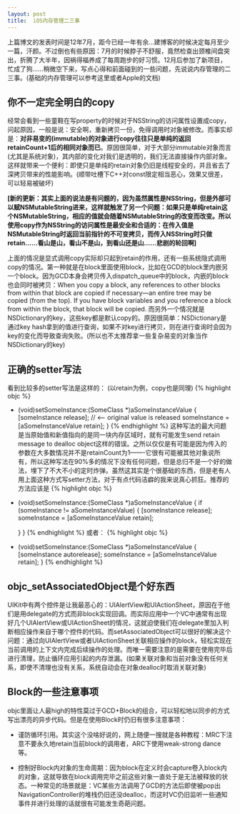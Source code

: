 ```yaml
---
layout: post
title:  iOS内存管理二三事
---
```



上篇博文的发表时间是12年7月，距今已经一年有余…建博客的时候决定每月至少一篇，汗颜。不过倒也有些原因：7月的时候脖子不舒服，竟然检查出颈椎间盘突出，折腾了大半年，因祸得福养成了每周跑步的好习惯。12月后参加了新项目，忙成了狗……稍微空下来，写点心得和前面碰到的一些问题，先说说内存管理的二三事。(基础的内存管理可以参考这里或者Apple的文档)

 

## 你不一定完全明白的copy


经常会看到一些童鞋在写property的时候对于NSString的访问属性设置成copy，问起原因，一般是说：安全啊，重新拷贝一份，免得调用时对象被修改。而事实却是：**对非易变的(immutable)的对象进行copy往往只是单纯的返回retainCount+1后的相同对象而已**。原因很简单，对于大部分immutable对象而言(尤其是系统对象)，其内部的变化对我们是透明的，我们无法直接操作内部对象。这样就带来一个便利：即使只是单纯的retain对象仍旧是线程安全的，并且省去了深拷贝带来的性能影响。(顺带吐槽下C++对const限定相当恶心，效果又很差，可以轻易被破坏)

**[新的更新：其实上面的说法是有问题的，因为虽然属性是NSString，但是外部可以赋NSMutableString进来，这样就触发了另一个问题：如果只是单纯retain这个NSMutableString，相应的值就会随着NSMutableString的改变而改变。所以使用copy作为NSString的访问属性是最安全和合适的：在传入值是NSMutableString时返回当前指针的不可变拷贝，而传入NSString时只做retain……看山是山，看山不是山，到看山还是山……悲剧的轮回啊]**

上面的情况是显式调用copy实际却只起到retain的作用，还有一些系统隐式调用copy的情况。第一种就是在block里面使用block，比如在GCD的block里内嵌另一个block。因为GCD本身会拷贝传入dispatch_queue中的block，内嵌的block也会同时被拷贝：When you copy a block, any references to other blocks from within that block are copied if necessary—an entire tree may be copied (from the top). If you have block variables and you reference a block from within the block, that block will be copied. 而另外一个情况就是NSDictionary的key，这些key都是默认copy的。原因很简单：NSDictionary是通过key hash拿到的值进行查询，如果不对key进行拷贝，则在进行查询时会因为key的变化而导致查询失败。(所以也不太推荐拿一些复杂易变的对象当作NSDictionary的key)


## 正确的setter写法


看到比较多的setter写法是这样的： (以retain为例，copy也是同理)
{% highlight objc %}
- (void)setSomeInstance:(SomeClass *)aSomeInstanceValue
{
    [someInstance release]; // <-- original value is released
    someInstance = [aSomeInstanceValue retain];
}
{% endhighlight %}
这种写法的最大问题是当原始值和新值指向的是同一块内存区域时，就有可能发生send retain message to dealloc object这样的错误。之所以仅仅是有可能是因为传入的参数在大多数情况并不是retainCount为1——-它很有可能被其他对象说所有，所以这种写法在90%多的情况下没有任何问题，但是总归不是一个好的做法，埋下了不大不小的定时炸弹。虽然这其实是个很基础的东西，但是老有人用上面这种方式写setter方法，对于有点代码洁癖的我来说真心抓狂。推荐的方法应该是
{% highlight objc %}
- (void)setSomeInstance:(SomeClass *)aSomeInstanceValue
{
    if (someInstance != aSomeInstanceValue)
    {
         [someInstance release];
         someInstance = [aSomeInstanceValue retain];
           
    }
}
{% endhighlight %}
或者：
{% highlight objc %}
- (void)setSomeInstance:(SomeClass *)aSomeInstanceValue
{
    [someInstance autorelease];
    someInstance = [aSomeInstanceValue retain];
}
{% endhighlight %}       

## objc_setAssociatedObject是个好东西

UIKit中有两个控件是让我最恶心的：UIAlertView和UIActionSheet，原因在于他们是用delegate的方式而非block实现回调。而实际应用中一个VC中通常有出现好几个UIAlertView或UIActionSheet的情况，这就迫使我们在delegate里加入判断相应操作来自于哪个控件的代码。而setAssociatedObject可以很好的解决这个问题：通过向UIAlertView或者UIActionSheet关联相应操作的block，轻松实现在当前调用的上下文内完成后续操作的处理。而唯一需要注意的是需要在使用完毕后进行清理，防止循环应用引起的内存泄漏。(如果关联对象和当前对象没有任何关系，即使不清理也没有关系，系统自动会在对象dealloc时取消关联对象)

 

## Block的一些注意事项

objc里面让人最high的特性莫过于GCD+Block的组合，可以轻松地以同步的方式写出漂亮的异步代码。但是在使用Block时仍旧有很多注意事项：

* 谨防循环引用。其实这个没啥好说的，网上随便一搜就是各种教程：MRC下注意不要永久地retain当前block的调用者，ARC下使用weak-strong dance等。

* 控制好Block内对象的生命周期：因为block在定义时会capture卷入block内的对象，这就导致在block调用完毕之前这些对象一直处于是无法被释放的状态。一种常见的场景就是：VC某些方法调用了GCD的方法后即使被pop出NavigationController的堆栈仍旧还没dealloc，而这时VC仍旧监听一些通知事件并进行处理的话就很有可能发生奇葩问题。
